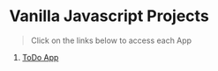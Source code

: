 # Vanilla Javascript Projects

> Click on the links below to access each App

1. [ToDo App](https://swarup1996saha.github.io/vanillajs/Todo-List/)
